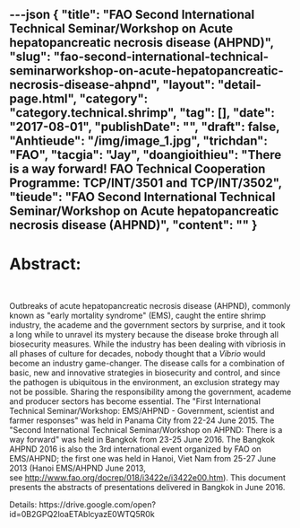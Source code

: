 ---json
{
    "title": "FAO Second International Technical Seminar/Workshop on Acute hepatopancreatic necrosis disease (AHPND)",
    "slug": "fao-second-international-technical-seminarworkshop-on-acute-hepatopancreatic-necrosis-disease-ahpnd",
    "layout": "detail-page.html",
    "category": "category.technical.shrimp",
    "tag": [],
    "date": "2017-08-01",
    "publishDate": "",
    "draft": false,
    "Anhtieude": "/img/image_1.jpg",
    "trichdan": "FAO",
    "tacgia": "Jay",
    "doangioithieu": "There is a way forward! FAO Technical Cooperation Programme: TCP/INT/3501 and TCP/INT/3502",
    "tieude": "FAO Second International Technical Seminar/Workshop on Acute hepatopancreatic necrosis disease (AHPND)",
    "__content__": ""
}
---
<h1><strong>Abstract:</strong></h1>

<p>&nbsp;</p>

<p>Outbreaks of acute hepatopancreatic necrosis disease (AHPND), commonly known as &quot;early mortality syndrome&quot; (EMS), caught the entire shrimp industry, the academe and the government sectors by surprise, and it took a long while to unravel its mystery because the disease broke through all biosecurity measures. While the industry has been dealing with vibriosis in all phases of culture for decades, nobody thought that a&nbsp;<em>Vibrio</em>&nbsp;would become an industry game-changer. The disease calls for a combination of basic, new and innovative strategies in biosecurity and control, and since the pathogen is ubiquitous in the environment, an exclusion strategy may not be possible. Sharing the responsibility among the government, academe and producer sectors has become essential. The &quot;First International Technical Seminar/Workshop: EMS/AHPND - Government, scientist and farmer responses&quot; was held in Panama City from 22-24 June 2015. The &quot;Second International Technical Seminar/Workshop on AHPND: There is a way forward&quot; was held in Bangkok from 23-25 June 2016. The Bangkok AHPND 2016 is also the 3rd international event organized by FAO on EMS/AHPND; the first one was held in Hanoi, Viet Nam from 25-27 June 2013 (Hanoi EMS/AHPND June 2013, see&nbsp;<a href="http://www.fao.org/docrep/018/i3422e/i3422e00.htm" target="_blank">http://www.fao.org/docrep/018/i3422e/i3422e00.htm</a>). This document presents the abstracts of presentations delivered in Bangkok in June 2016.</p>

<p>Details:&nbsp;https://drive.google.com/open?id=0B2GPQ2loaETAblcyazE0WTQ5R0k</p>

<p>&nbsp;</p>
